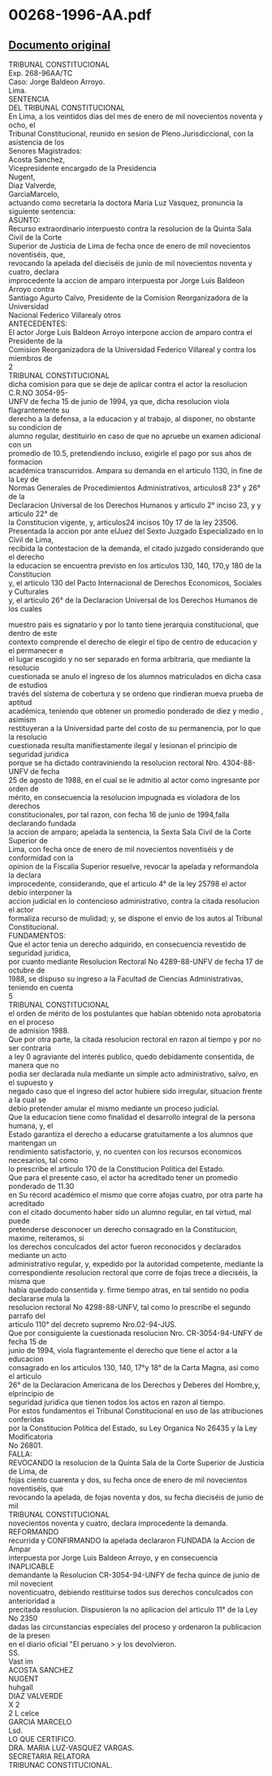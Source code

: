 
00268-1996-AA.pdf
=================
  
[Documento original](https://tc.gob.pe/jurisprudencia/1998/00268-1996-AA.pdf)  
---  
TRIBUNAL CONSTITUCIONAL  
Exp. 268-96AA/TC  
Caso: Jorge Baldeon Arroyo.  
Lima.  
SENTENCIA  
DEL TRIBUNAL CONSTITUCIONAL  
En Lima, a los veintidos dias del mes de enero de mil novecientos noventa y ocho, el  
Tribunal Constitucional, reunido en sesion de Pleno.Jurisdiccional, con la asistencia de los  
Senores Magistrados:  
Acosta Sanchez,  
Vicepresidente encargado de la Presidencia  
Nugent,  
Diaz Valverde,  
GarciaMarcelo,  
actuando como secretaria la doctora Maria Luz Vasquez, pronuncia la siguiente sentencia:  
ASUNTO:  
Recurso extraordinario interpuesto contra la resolucion de la Quinta Sala Civil de la Corte  
Superior de Justicia de Lima de fecha once de enero de mil novecientos noventiséis, que,  
revocando la apelada del dieciséis de junio de mil novecientos noventa y cuatro, declara  
improcedente la accion de amparo interpuesta por Jorge Luis Baldeon Arroyo contra  
Santiago Agurto Calvo, Presidente de la Comision Reorganizadora de la Universidad  
Nacional Federico Villarealy otros  
ANTECEDENTES:  
El actor Jorge Luis Baldeon Arroyo interpone accion de amparo contra el Presidente de la  
Comision Reorganizadora de la Universidad Federico Villareal y contra los miembros de  
2  
TRIBUNAL CONSTITUCIONAL  
dicha comision para que se deje de aplicar contra el actor la resolucion C.R.NO 3054-95-  
UNFV de fecha 15 de junio de 1994, ya que, dicha resolucion viola flagrantemente su  
derecho a la defensa, a la educacion y al trabajo, al disponer, no obstante su condicion de  
alumno regular, destituirlo en caso de que no apruebe un examen adicional con un  
promedio de 10.5, pretendiendo incluso, exigirle el pago por sus ahos de formacion  
académica transcurridos. Ampara su demanda en el articulo 1130, in fine de la Ley de  
Normas Generales de Procedimientos Administrativos, articulos8 23° y 26° de la  
Declaracion Universal de los Derechos Humanos y articulo 2° inciso 23, y y articulo 22° de  
la Constitucion vigente, y, articulos24 incisos 10y 17 de la ley 23506.  
Presentada la accion por ante elJuez del Sexto Juzgado Especializado en lo Civil de Lima,  
recibida la contestacion de la demanda, el citado juzgado considerando que el derecho  
la educacion se encuentra previsto en los articulos 130, 140, 170,y 180 de la Constitucion  
y, el articulo 130 del Pacto Internacional de Derechos Economicos, Sociales y Culturales  
y, el articulo 26° de la Declaracion Universal de los Derechos Humanos de los cuales  
  
muestro pais es signatario y por lo tanto tiene jerarquia constitucional, que dentro de este  
contexto comprende el derecho de elegir el tipo de centro de educacion y el permanecer e  
el lugar escogido y no ser separado en forma arbitraria, que mediante la resolucio  
cuestionada se anulo el ingreso de los alumnos matriculados en dicha casa de estudios  
través del sistema de cobertura y se ordeno que rindieran mueva prueba de aptitud  
académica, teniendo que obtener un promedio ponderado de diez y medio , asimism  
restituyeran a la Universidad parte del costo de su permanencia, por lo que la resolucio  
cuestionada resulta manifiestamente ilegal y lesionan el principio de seguridad juridica  
porque se ha dictado contraviniendo la resolucion rectoral Nro. 4304-88-UNFV de fecha  
25 de agosto de 1988, en el cual se le admitio al actor como ingresante por orden de  
mérito, en consecuencia la resolucion impugnada es violadora de los derechos  
constitucionales, por tal razon, con fecha 16 de junio de 1994,falla declarando fundada  
la accion de amparo; apelada la sentencia, la Sexta Sala Civil de la Corte Superior de  
Lima, con fecha once de enero de mil novecientos noventiséis y de conformidad con la  
opinion de la Fiscalia Superior resuelve, revocar la apelada y reformandola la declara  
improcedente, considerando, que el articulo 4° de la ley 25798 el actor debio interponer la  
accion judicial en lo contencioso administrativo, contra la citada resolucion el actor  
formaliza recurso de mulidad; y, se dispone el envio de los autos al Tribunal  
Constitucional.  
FUNDAMENTOS:  
Que el actor tenia un derecho adquirido, en consecuencia revestido de seguridad juridica,  
por cuanto mediante Resolucion Rectoral No 4289-88-UNFV de fecha 17 de octubre de  
1988, se dispuso su ingreso a la Facultad de Ciencias Administrativas, teniendo en cuenta  
5  
TRIBUNAL CONSTITUCIONAL  
el orden de mérito de los postulantes que habian obtenido nota aprobatoria en el proceso  
de admision 1988.  
Que por otra parte, la citada resolucion rectoral en razon al tiempo y por no ser contraria  
a ley 0 agraviante del interés publico, quedo debidamente consentida, de manera que no  
podia ser declarada nula mediante un simple acto administrativo, salvo, en el supuesto y  
negado caso que el ingreso del actor hubiere sido irregular, situacion frente a la cual se  
debio pretender amular el mismo mediante un proceso judicial.  
Que la educacion tiene como finalidad el desarrollo integral de la persona humana, y, el  
Estado garantiza el derecho a educarse gratuitamente a los alumnos que mantengan un  
rendimiento satisfactorio, y, no cuenten con los recursos economicos necesarios, tal como  
lo prescribe el articulo 170 de la Constitucion Politica del Estado.  
Que para el presente caso, el actor ha acreditado tener un promedio ponderado de 11.30  
en Su récord académico el mismo que corre afojas cuatro, por otra parte ha acreditado  
con el citado documento haber sido un alumno regular, en tal virtud, mal puede  
pretenderse desconocer un derecho consagrado en la Constitucion, maxime, reiteramos, si  
los derechos conculcados del actor fueron reconocidos y declarados mediante un acto  
administrativo regular, y, expedido por la autoridad competente, mediante la  
correspondiente resolucion rectoral que corre de fojas trece a dieciséis, la misma que  
habia quedado consentida y. firme tiempo atras, en tal sentido no podia declararse mula la  
resolucion rectoral No 4298-88-UNFV, tal como lo prescribe el segundo parrafo del  
articulo 110° del decreto supremo Nro.02-94-JUS.  
Que por consiguiente la cuestionada resolucion Nro. CR-3054-94-UNFY de fecha 15 de  
junio de 1994, viola flagrantemente el derecho que tiene el actor a la educacion  
consagrado en los articulos 130, 140, 17°y 18° de la Carta Magna, asi como el articulo  
26° de la Declaracion Americana de los Derechos y Deberes del Hombre,y, elprincipio de  
seguridad juridica que tienen todos los actos en razon al tiempo.  
Por estos fundamentos el Tribunal Constitucional en uso de las atribuciones conferidas  
por la Constitucion Politica del Estado, su Ley Organica No 26435 y la Ley Modificatoria  
No 26801.  
FALLA:  
REVOCANDO la resolucion de la Quinta Sala de la Corte Superior de Justicia de Lima, de  
fojas ciento cuarenta y dos, su fecha once de enero de mil novecientos noventiséis, que  
revocando la apelada, de fojas noventa y dos, su fecha dieciséis de junio de mil  
TRIBUNAL CONSTITUCIONAL  
novecientos noventa y cuatro, declara improcedente la demanda. REFORMANDO  
recurrida y CONFIRMANDO la apelada declararon FUNDADA la Accion de Ampar  
interpuesta por Jorge Luis Baldeon Arroyo, y en consecuencia INAPLICABLE  
demandante la Resolucion CR-3054-94-UNFY de fecha quince de junio de mil novecient  
noventicuatro, debiendo restituirse todos sus derechos conculcados con anterioridad a  
precitada resolucion. Dispusieron la no aplicacion del articulo 11° de la Ley No 2350  
dadas las circunstancias especiales del proceso y ordenaron la publicacion de la presen  
en el diario oficial "El peruano > y los devolvieron.  
SS.  
Vast im  
ACOSTA SANCHEZ  
NUGENT  
huhgall  
DIAZ VALVERDE  
X 2  
2 L celce  
GARCIA MARCELO  
Lsd.  
LO QUE CERTIFICO.  
DRA. MARIA LUZ-VASQUEZ VARGAS.  
SECRETARIA RELATORA  
TRIBUNAC CONSTITUCIONAL.